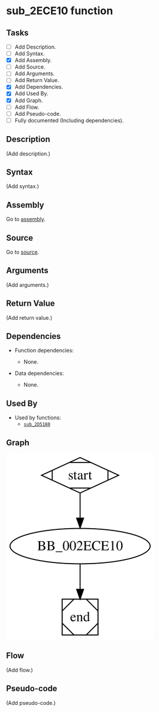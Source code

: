 # sub_2ECE10 function

## Tasks

- [ ] Add Description.
- [ ] Add Syntax.
- [X] Add Assembly.
- [ ] Add Source.
- [ ] Add Arguments.
- [ ] Add Return Value.
- [X] Add Dependencies.
- [X] Add Used By.
- [X] Add Graph.
- [ ] Add Flow.
- [ ] Add Pseudo-code.
- [ ] Fully documented (Including dependencies).

## Description

(Add description.)

## Syntax

(Add syntax.)

## Assembly

Go to [assembly](../asm/sub_2ECE10.asm).

## Source

Go to [source](../cc/sub_2ECE10.cc).

## Arguments

(Add arguments.)

## Return Value

(Add return value.)

## Dependencies

* Function dependencies:
  * None.

* Data dependencies:
  * None.

## Used By

* Used by functions:
  * [`sub_2D5180`](sub_2D5180.md)

## Graph

![sub_2ECE10 Graph](../svg/sub_2ECE10.svg "sub_2ECE10 Graph")

## Flow

(Add flow.)

## Pseudo-code

(Add pseudo-code.)

